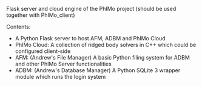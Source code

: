Flask server and cloud engine of the PhIMo project (should be used together with PhIMo_client)

Contents:
* A Python Flask server to host AFM, ADBM and PhIMo Cloud
* PhIMo Cloud: A collection of ridged body solvers in C++ which could be configured client-side
* AFM: (Andrew's File Manager) A basic Python filing system for ADBM and other PhIMo Server functionalities
* ADBM: (Andrew's Database Manager) A Python SQLite 3 wrapper module which runs the login system 

